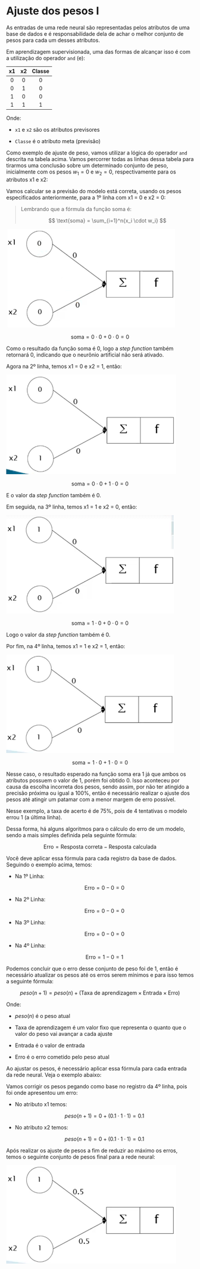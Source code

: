 # Ajuste dos pesos I

As entradas de uma rede neural são representadas pelos atributos de uma base de dados e é responsabilidade dela de achar o melhor conjunto de pesos para cada um desses atributos.

Em aprendizagem supervisionada, uma das formas de alcançar isso é com a utilização do operador `and` (e):

| x1  | x2  | Classe |
| :-: | :-: | :----: |
|  0  |  0  |   0    |
|  0  |  1  |   0    |
|  1  |  0  |   0    |
|  1  |  1  |   1    |

Onde:

- `x1` e `x2` são os atributos previsores

- `Classe` é o atributo meta (previsão)

Como exemplo de ajuste de peso, vamos utilizar a lógica do operador `and` descrita na tabela acima. Vamos percorrer todas as linhas dessa tabela para tirarmos uma conclusão sobre um determinado conjunto de peso, inicialmente com os pesos $w_1 = 0$ e $w_2 = 0$, respectivamente para os atributos x1 e x2:

Vamos calcular se a previsão do modelo está correta, usando os pesos especificados anteriormente, para a 1º linha com x1 = 0 e x2 = 0:

> Lembrando que a fórmula da função soma é:
>
> $$
> \text{soma} = \sum_{i=1}^n{x_i \cdot w_i}
> $$

![](./assets/ajuste-de-peso-etapa-1.png)

$$
\text{soma} = 0 \cdot 0 + 0 \cdot 0 = 0
$$

Como o resultado da função soma é 0, logo a _step function_ também retornará 0, indicando que o neurônio artificial não será ativado.

Agora na 2º linha, temos x1 = 0 e x2 = 1, então:

![](./assets/ajuste-de-peso-etapa-2.png)

$$
\text{soma} = 0 \cdot 0 + 1 \cdot 0 = 0
$$

E o valor da _step function_ também é 0.

Em seguida, na 3º linha, temos x1 = 1 e x2 = 0, então:

![](./assets/ajuste-de-pesos-etapa-3.png)

$$
\text{soma} = 1 \cdot 0 + 0 \cdot 0 = 0
$$

Logo o valor da _step function_ também é 0.

Por fim, na 4º linha, temos x1 = 1 e x2 = 1, então:

![](./assets/ajuste-de-pesos-etapa-4.png)

$$
\text{soma} = 1 \cdot 0 + 1 \cdot 0 = 0
$$

Nesse caso, o resultado esperado na função soma era 1 já que ambos os atributos possuem o valor de 1, porém foi obtido 0. Isso aconteceu por causa da escolha incorreta dos pesos, sendo assim, por não ter atingido a precisão próxima ou igual a 100%, então é necessário realizar o ajuste dos pesos até atingir um patamar com a menor margem de erro possível.

Nesse exemplo, a taxa de acerto é de 75%, pois de 4 tentativas o modelo errou 1 (a última linha).

Dessa forma, há alguns algoritmos para o cálculo do erro de um modelo, sendo a mais simples definida pela seguinte fórmula:

$$
\text{Erro} = \text{Resposta correta} - \text{Resposta calculada}
$$

Você deve aplicar essa fórmula para cada registro da base de dados. Seguindo o exemplo acima, temos:

- Na 1º Linha:

  $$
  \text{Erro} = 0 - 0 = 0
  $$

- Na 2º Linha:

  $$
  \text{Erro} = 0 - 0 = 0
  $$

- Na 3º Linha:

  $$
  \text{Erro} = 0 - 0 = 0
  $$

- Na 4º Linha:

  $$
  \text{Erro} = 1 - 0 = 1
  $$

Podemos concluir que o erro desse conjunto de peso foi de 1, então é necessário atualizar os pesos até os erros serem mínimos e para isso temos a seguinte fórmula:

$$
peso(n + 1) = peso(n) + (\text{Taxa de aprendizagem} \times \text{Entrada} \times \text{Erro})
$$

Onde:

- $peso(n)$ é o peso atual

- $\text{Taxa de aprendizagem}$ é um valor fixo que representa o quanto que o valor do peso vai avançar a cada ajuste

- $\text{Entrada}$ é o valor de entrada

- $\text{Erro}$ é o erro cometido pelo peso atual

Ao ajustar os pesos, é necessário aplicar essa fórmula para cada entrada da rede neural. Veja o exemplo abaixo:

Vamos corrigir os pesos pegando como base no registro da 4º linha, pois foi onde apresentou um erro:

- No atributo x1 temos:

  $$
  peso(n + 1) = 0 + (0.1 \cdot 1 \cdot 1) = 0.1
  $$

- No atributo x2 temos:

  $$
  peso(n + 1) = 0 + (0.1 \cdot 1 \cdot 1) = 0.1
  $$

Após realizar os ajuste de pesos a fim de reduzir ao máximo os erros, temos o seguinte conjunto de pesos final para a rede neural:

![](./assets/ajuste-de-peso-final.png)